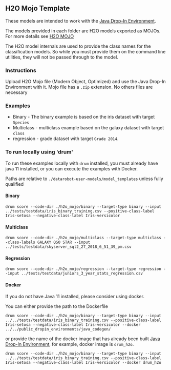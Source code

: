 ## H2O Mojo Template

These models are intended to work with the [Java Drop-In Environment](../../public_dropin_environments/java_codegen/).

The models provided in each folder are H2O models exported as MOJOs.  For more details see [H2O MOJO](http://docs.h2o.ai/h2o/latest-stable/h2o-docs/productionizing.html)

The H2O model internals are used to provide the class names for the classification models. So while you must provide them on the command line utilities, they will not be passed through to the model.

### Instructions

Upload H2O Mojo file (Modern Object, Optimized) and use the Java Drop-In Environment with it.  Mojo file has a `.zip` extension.  No others files are necessary

### Examples

* Binary - The binary example is based on the iris dataset with target `Species`
* Multiclass - multiclass example based on the galaxy dataset with target `class`
* regression - grade dataset with target `Grade 2014`. 

### To run locally using 'drum'

To run these examples locally with `drum` installed, you must already have java 11 installed, or you can execute the examples with Docker.  

Paths are relative to `./datarobot-user-models/model_templates` unless fully qualified

#### Binary 

`drum score --code-dir ./h2o_mojo/binary --target-type binary --input ../tests/testdata/iris_binary_training.csv --positive-class-label Iris-setosa --negative-class-label Iris-versicolor` 

#### Multiclass 

`drum score --code-dir ./h2o_mojo/multiclass --target-type multiclass --class-labels GALAXY QSO STAR --input ../tests/testdata/skyserver_sql2_27_2018_6_51_39_pm.csv` 

#### Regression 

`drum score --code-dir ./h2o_mojo/regression --target-type regression --input ../tests/testdata/juniors_3_year_stats_regression.csv`

#### Docker

If you do not have Java 11 installed, please consider using docker.  

You can either provide the path to the Dockerfile

`drum score --code-dir ./h2o_mojo/binary --target-type binary --input ../../tests/testdata/iris_binary_training.csv --positive-class-label Iris-setosa --negative-class-label Iris-versicolor --docker ../../public_dropin_environments/java_codegen/`

or provide the name of the docker image that has already been built [Java Drop-In Environment](../../public_dropin_environments/java_codegen/), for example, docker image is `drum_h2o`.

`drum score --code-dir ./h2o_mojo/binary --target-type binary --input ../../tests/testdata/iris_binary_training.csv --positive-class-label Iris-setosa --negative-class-label Iris-versicolor --docker drum_h2o`
